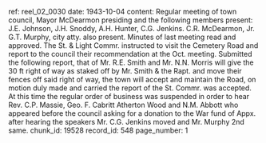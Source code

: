 ref: reel_02_0030
date: 1943-10-04
content: Regular meeting of town council, Mayor McDearmon presiding and the following members present: J.E. Johnson, J.H. Snoddy, A.H. Hunter, C.G. Jenkins. C.R. McDearmon, Jr. G.T. Murphy, city atty. also present. Minutes of last meeting read and approved. The St. & Light Commr. instructed to visit the Cemetery Road and report to the council their recommendation at the Oct. meeting. Submitted the following report, that of Mr. R.E. Smith and Mr. N.N. Morris will give the 30 ft right of way as staked off by Mr. Smith & the Rapt. and move their fences off said right of way, the town will accept and maintain the Road, on motion duly made and carried the report of the St. Commr. was accepted. At this time the regular order of business was suspended in order to hear Rev. C.P. Massie, Geo. F. Cabritt Atherton Wood and N.M. Abbott who appeared before the council asking for a donation to the War fund of Appx. after hearing the speakers Mr. C.G. Jenkins moved and Mr. Murphy 2nd same.
chunk_id: 19528
record_id: 548
page_number: 1

